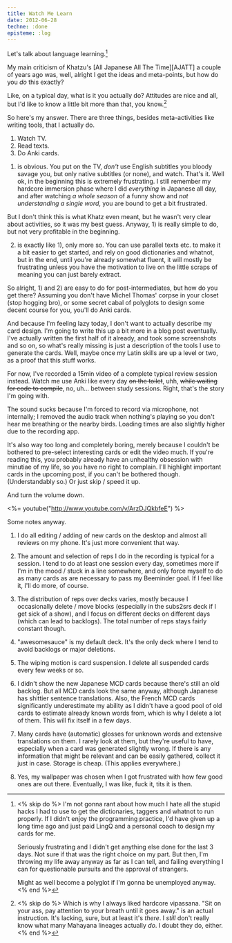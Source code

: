 ```yaml
---
title: Watch Me Learn
date: 2012-06-28
techne: :done
episteme: :log
---
```


Let's talk about language learning.[^rant]

[^rant]:
    <% skip do %>
    I'm not gonna rant about how much I hate all the stupid hacks I had to use to get the dictionaries, taggers and whatnot to run properly. If I didn't enjoy the programming practice, I'd have given up a long time ago and just paid LingQ and a personal coach to design my cards for me.

    Seriously frustrating and I didn't get anything else done for the last 3 days. Not sure if that was the right choice on my part. But then, I'm throwing my life away anyway as far as I can tell, and failing everything I can for questionable pursuits and the approval of strangers.

    Might as well become a polyglot if I'm gonna be unemployed anyway.
    <% end %>

My main criticism of Khatzu's [All Japanese All The Time][AJATT] a couple of years ago was, well, alright I get the ideas and meta-points, but how do you *do* this exactly?

Like, on a typical day, what is it you actually do? Attitudes are nice and all, but I'd like to know a little bit more than that, you know.[^do]

[^do]:
    <% skip do %>
    Which is why I always liked hardcore vipassana. "Sit on your ass, pay attention to your breath until it goes away." is an actual instruction. It's lacking, sure, but at least it's *there*. I *still* don't really know what many Mahayana lineages actually *do*. I doubt they do, either.
    <% end %>

So here's my answer. There are three things, besides meta-activities like writing tools, that I actually do.

1. Watch TV.
2. Read texts.
3. Do Anki cards.

1) is obvious. You put on the TV, *don't* use English subtitles you bloody savage you, but only native subtitles (or none), and watch. That's it. Well ok, in the beginning this is extremely frustrating. I still remember my hardcore immersion phase where I did *everything* in Japanese all day, and after watching *a whole season* of a funny show and *not understanding a single word*, you are bound to get a bit frustrated.

But I don't think this is what Khatz even meant, but he wasn't very clear about activities, so it was my best guess. Anyway, 1) is really simple to do, but not very profitable in the beginning.

2) is exactly like 1), only more so. You can use parallel texts etc. to make it a bit easier to get started, and rely on good dictionaries and whatnot, but in the end, until you're already somewhat fluent, it will mostly be frustrating unless you have the motivation to live on the little scraps of meaning you can just barely extract.

So alright, 1) and 2) are easy to do for post-intermediates, but how do you get there? Assuming you don't have Michel Thomas' corpse in your closet (stop hogging bro), or some secret cabal of polyglots to design some decent course for you, you'll do Anki cards.

And because I'm feeling lazy today, I don't want to actually describe my card design. I'm going to write this up a bit more in a blog post eventually. I've actually written the first half of it already, and took some screenshots and so on, so what's really missing is just a description of the tools I use to generate the cards. Well, maybe once my Latin skills are up a level or two, as a proof that this stuff works.

For now, I've recorded a 15min video of a complete typical review session instead. Watch me use Anki like every day <del>on the toilet</del>, uhh, <del>while waiting for code to compile</del>, no, uh... between study sessions. Right, that's the story I'm going with.

The sound sucks because I'm forced to record via microphone, not internally; I removed the audio track when nothing's playing so you don't hear me breathing or the nearby birds. Loading times are also slightly higher due to the recording app.

It's also way too long and completely boring, merely because I couldn't be bothered to pre-select interesting cards or edit the video much. If you're reading this, you probably already have an unhealthy obsession with minutiae of my life, so you have no right to complain. I'll highlight important cards in the upcoming post, if you can't be bothered though. (Understandably so.) Or just skip / speed it up.

And turn the volume down.

<%= youtube("http://www.youtube.com/v/ArzDJQkbfeE") %>

Some notes anyway.

1. I do all editing / adding of new cards on the desktop and almost all reviews on my phone. It's just more convenient that way.

2. The amount and selection of reps I do in the recording is typical for a session. I tend to do at least one session every day, sometimes more if I'm in the mood / stuck in a line somewhere, and only force myself to do as many cards as are necessary to pass my Beeminder goal. If I feel like it, I'll do more, of course.

3. The distribution of reps over decks varies, mostly because I occasionally delete / move blocks (especially in the subs2srs deck if I get sick of a show), and I focus on different decks on different days (which can lead to backlogs). The total number of reps stays fairly constant though.

4. "awesomesauce" is my default deck. It's the only deck where I tend to avoid backlogs or major deletions.

5. The wiping motion is card suspension. I delete all suspended cards every few weeks or so.

6. I didn't show the new Japanese MCD cards because there's still an old backlog. But all MCD cards look the same anyway, although Japanese has shittier sentence translations. Also, the French MCD cards significantly underestimate my ability as I didn't have a good pool of old cards to estimate already known words from, which is why I delete a lot of them. This will fix itself in a few days.

7. Many cards have (automatic) glosses for unknown words and extensive translations on them. I rarely look at them, but they're useful to have, especially when a card was generated slightly wrong. If there is any information that might be relevant and can be easily gathered, collect it just in case. Storage is cheap. (This applies everywhere.)

8. Yes, my wallpaper was chosen when I got frustrated with how few good ones are out there. Eventually, I was like, fuck it, tits it is then.
